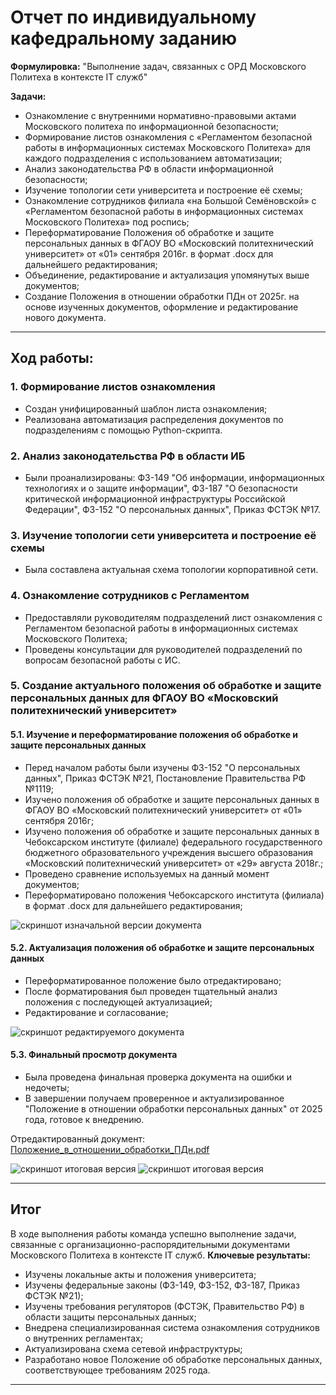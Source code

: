 # Отчет по индивидуальному кафедральному заданию
**Формулировка:** "Выполнение задач, связанных с ОРД Московского Политеха в контексте IT служб"

**Задачи:**

- Ознакомление с внутренними нормативно-правовыми актами Московского политеха по информационной безопасности;
- Формирование листов ознакомления с «Регламентом безопасной работы в информационных системах Московского Политеха» для каждого подразделения с использованием автоматизации;
- Анализ законодательства РФ в области информационной безопасности;
- Изучение топологии сети университета и построение её схемы;
- Ознакомление сотрудников филиала «на Большой Семёновской» с «Регламентом безопасной работы в информационных системах Московского Политеха» под роспись;
- Переформатирование Положения об обработке и защите персональных данных в ФГАОУ ВО «Московский политехнический университет» от «01» сентября 2016г. в формат .docx для дальнейшего редактирования;
- Объединение, редактирование и актуализация упомянутых выше документов;
- Создание Положения в отношении обработки ПДн от 2025г. на основе изученных документов, оформление и редактирование нового документа.

---

## Ход работы:

### 1. Формирование листов ознакомления

- Создан унифицированный шаблон листа ознакомления;
- Реализована автоматизация распределения документов по подразделениям с помощью Python-скрипта.
  
### 2. Анализ законодательства РФ в области ИБ

- Были проанализированы: ФЗ-149 "Об информации, информационных технологиях и о защите информации", ФЗ-187 "О безопасности критической информационной инфраструктуры Российской Федерации", ФЗ-152 "О персональных данных", Приказ ФСТЭК №17.
  
### 3. Изучение топологии сети университета и построение её схемы

- Была составлена актуальная схема топологии корпоративной сети.
  
### 4. Ознакомление сотрудников с Регламентом

- Предоставляли руководителям подразделений лист ознакомления с Регламентом безопасной работы в информационных системах Московского Политеха;
- Проведены консультации для руководителей подразделений по вопросам безопасной работы с ИС.

### 5. Создание актуального положения об обработке и защите персональных данных для ФГАОУ ВО «Московский политехнический университет»

#### 5.1. Изучение и переформатирование положения об обработке и защите персональных данных

- Перед началом работы были изучены ФЗ-152 "О персональных данных", Приказ ФСТЭК №21, Постановление Правительства РФ №1119;
- Изучено положения об обработке и защите персональных данных в ФГАОУ ВО «Московский политехнический университет» от «01» сентября 2016г;
- Изучено положения об обработке и защите персональных данных в Чебоксарском институте (филиале) федерального государственного бюджетного образовательного учреждения высшего образования «Московский политехнический университет» от «29» августа 2018г.;
- Проведено сравнение используемых на данный момент документов;
- Переформатировано положения Чебоксарского института (филиала) в формат .docx для дальнейшего редактирования;

 ![скриншот изначальной версии документа](media/personal_task/screen_1.png) 

#### 5.2. Актуализация положения об обработке и защите персональных данных

- Переформатированное положение было отредактировано;
- После форматирования был проведен тщательный анализ положения с последующей актуализацией;
- Редактирование и согласование;

![скриншот редактируемого документа](media/personal_task/screen_2.png)


#### 5.3. Финальный просмотр документа

- Была проведена финальная проверка документа на ошибки и недочеты;
- В завершении получаем проверенное и актуализированное "Положение в отношении обработки персональных данных" от 2025 года, готовое к внедрению.

Отредактированный документ: [Положение_в_отношении_обработки_ПДн.pdf](https://github.com/user-attachments/files/20236963/_._._._.pdf)

![скриншот итоговая версия](media/personal_task/screen_3.png)
![скриншот итоговая версия](media/personal_task/screen_4.png)

---

## Итог

В ходе выполнения работы команда успешно выполнение задачи, связанные с организационно-распорядительными документами Московского Политеха в контексте IT служб. 
**Ключевые результаты:**

- Изучены локальные акты и положения университета;
- Изучены федеральные законы (ФЗ-149, ФЗ-152, ФЗ-187, Приказ ФСТЭК №21);
- Изучены требования регуляторов (ФСТЭК, Правительство РФ) в области защиты персональных данных;
- Внедрена специализированная система ознакомления сотрудников о внутренних регламентах;
- Актуализирована схема сетевой инфраструктуры;
- Разработано новое Положение об обработке персональных данных, соответствующее требованиям 2025 года.

---
